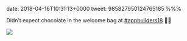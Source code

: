 date: 2018-04-16T10:31:13+0000
tweet: 985827950124765185
%%%

Didn’t expect chocolate in the welcome bag at [#appbuilders18](https://twitter.com/hashtag/appbuilders18) 💙💚

![](Da5dR55WsAAB6zu.jpg)
